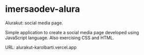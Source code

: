 # imersaodev-alura
Alurakut: social media page.

Simple application to create a social media page developed using JavaScript language. Also exercising CSS and HTML.

URL: alurakut-karolbarti.vercel.app
